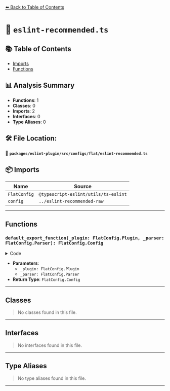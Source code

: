 [⬅️ Back to Table of Contents](../../../../../index.md)

# 📄 `eslint-recommended.ts`

## 📚 Table of Contents

- [Imports](#imports)
- [Functions](#functions)

## 📊 Analysis Summary

- **Functions**: 1
- **Classes**: 0
- **Imports**: 2
- **Interfaces**: 0
- **Type Aliases**: 0

## 🛠️ File Location:
📂 **`packages/eslint-plugin/src/configs/flat/eslint-recommended.ts`**

## 📦 Imports

| Name | Source |
|------|--------|
| `FlatConfig` | `@typescript-eslint/utils/ts-eslint` |
| `config` | `../eslint-recommended-raw` |


---

## Functions

### `default_export_function(_plugin: FlatConfig.Plugin, _parser: FlatConfig.Parser): FlatConfig.Config`

<details><summary>Code</summary>

```ts
(
  _plugin: FlatConfig.Plugin,
  _parser: FlatConfig.Parser,
): FlatConfig.Config => ({
  ...config('minimatch'),
  name: 'typescript-eslint/eslint-recommended',
})
```
</details>

- **Parameters**:
  - `_plugin: FlatConfig.Plugin`
  - `_parser: FlatConfig.Parser`
- **Return Type**: `FlatConfig.Config`

---

## Classes

> No classes found in this file.


---

## Interfaces

> No interfaces found in this file.


---

## Type Aliases

> No type aliases found in this file.


---